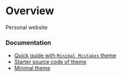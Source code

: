 # Overview
Personal website

### Documentation
- [Quick guide with `Minimal Mistakes` theme](https://mmistakes.github.io/minimal-mistakes/docs/quick-start-guide/#github-pages-method)
- [Starter source code of theme](https://github.com/mmistakes/mm-github-pages-starter)
- [Minimal theme](https://github.com/pages-themes/minimal)